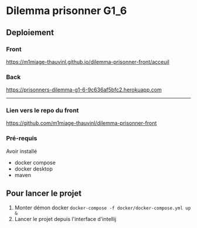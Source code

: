 # Dilemma prisonner G1_6

## Deploiement
### Front
https://m1miage-thauvinl.github.io/dilemma-prisonner-front/acceuil
### Back
https://prisonners-dilemma-g1-6-9c636af5bfc2.herokuapp.com

-----
### Lien vers le repo du front
https://github.com/m1miage-thauvinl/dilemma-prisonner-front

### Pré-requis
Avoir installé 
* docker compose
* docker desktop
* maven

## Pour lancer le projet
1. Monter démon docker
`
   docker-compose -f docker/docker-compose.yml up &
`
2. Lancer le projet depuis l'interface d'intellij